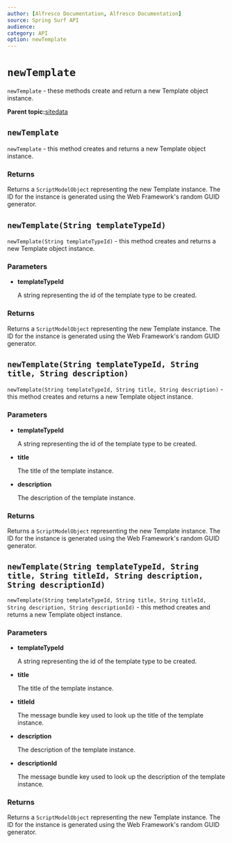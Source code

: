 ```yaml
---
author: [Alfresco Documentation, Alfresco Documentation]
source: Spring Surf API
audience: 
category: API
option: newTemplate
---
```


# `newTemplate`

`newTemplate` - these methods create and return a new Template object instance.

**Parent topic:**[sitedata](../references/APISurf-sitedata.md)

## `newTemplate`

`newTemplate` - this method creates and returns a new Template object instance.

### Returns

Returns a `ScriptModelObject` representing the new Template instance. The ID for the instance is generated using the Web Framework's random GUID generator.

## `newTemplate(String templateTypeId)`

`newTemplate(String templateTypeId)` - this method creates and returns a new Template object instance.

### Parameters

-   **templateTypeId**

    A string representing the id of the template type to be created.


### Returns

Returns a `ScriptModelObject` representing the new Template instance. The ID for the instance is generated using the Web Framework's random GUID generator.

## `newTemplate(String templateTypeId, String title, String description)`

`newTemplate(String templateTypeId, String title, String description)` - this method creates and returns a new Template object instance.

### Parameters

-   **templateTypeId**

    A string representing the id of the template type to be created.

-   **title**

    The title of the template instance.

-   **description**

    The description of the template instance.


### Returns

Returns a `ScriptModelObject` representing the new Template instance. The ID for the instance is generated using the Web Framework's random GUID generator.

## `newTemplate(String templateTypeId, String title, String titleId, String description, String descriptionId)`

`newTemplate(String templateTypeId, String title, String titleId, String description, String descriptionId)` - this method creates and returns a new Template object instance.

### Parameters

-   **templateTypeId**

    A string representing the id of the template type to be created.

-   **title**

    The title of the template instance.

-   **titleId**

    The message bundle key used to look up the title of the template instance.

-   **description**

    The description of the template instance.

-   **descriptionId**

    The message bundle key used to look up the description of the template instance.


### Returns

Returns a `ScriptModelObject` representing the new Template instance. The ID for the instance is generated using the Web Framework's random GUID generator.

